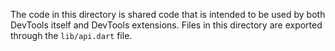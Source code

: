 The code in this directory is shared code that is intended to be used by
both DevTools itself and DevTools extensions. Files in this directory are
exported through the `lib/api.dart` file.
